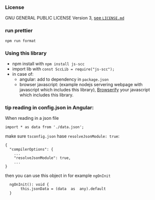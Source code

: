 ### License

GNU GENERAL PUBLIC LICENSE Version 3, [see `LICENSE.md`](LICENSE.md)

### run prettier

`npm run format`

### Using this library
- npm install with ```npm install js-scc```
- import lib with ```const SccLib = require("js-scc");```
- in case of:
    - angular: add to dependency in `package.json`
    - browser javascript: (example nodejs servering webpage with javascript which includes this library), [Browserify](http://browserify.org/) your javascript which includes this library.


### tip reading in config.json in Angular:
When reading in a json file
```
import * as data from './data.json';
```

make sure `tsconfig.json` hase `resolveJsonModule: true`:
```
{
  "compilerOptions": {
    ...
    "resolveJsonModule": true,
    ...
}
```

then you can use this object in for example `ngOnInit`
```
  ngOnInit(): void {
       this.jsonData = (data  as  any).default
  }
```
